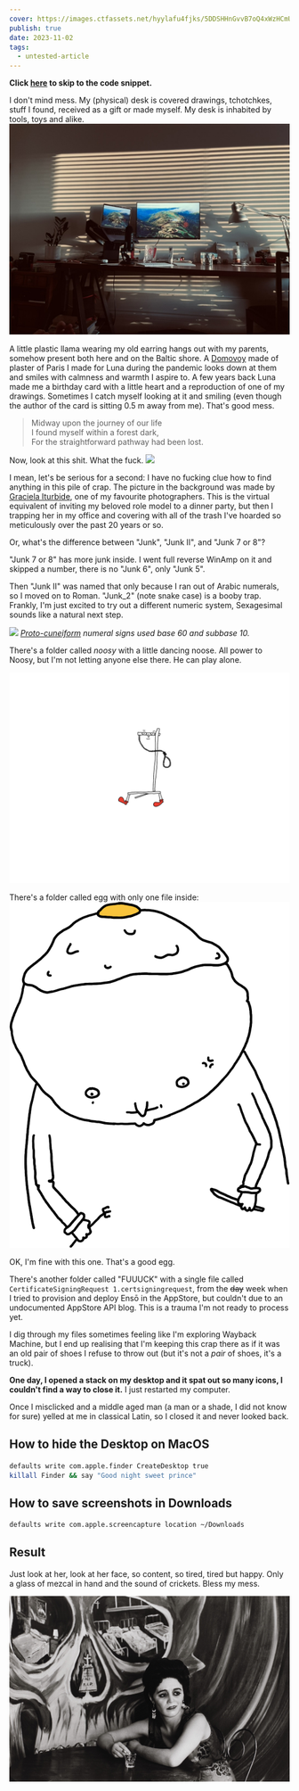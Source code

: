 ```yaml
---
cover: https://images.ctfassets.net/hyylafu4fjks/5DDSHHnGvvB7oQ4xWzHCmU/6adabea897ed9839fff02d3f266bff12/213806898_268058008415877_4920697442426307945_n_17881503386493127.jpg
publish: true
date: 2023-11-02
tags:
  - untested-article
---
```

**Click [here](<../Bless this Mess>) to skip to the code snippet.**

I don't mind mess. My (physical) desk is covered drawings, tchotchkes, stuff I found, received as a gift or made myself. My desk is inhabited by tools, toys and alike.  
![](A083A515-BA10-478E-95D0-65F045020FD3_1_105_c.jpeg)

A little plastic llama wearing my old earring hangs out with my parents, somehow present both here and on the Baltic shore. A [Domovoy](https://en.wikipedia.org/wiki/Domovoy) made of plaster of Paris I made for Luna during the pandemic looks down at them and smiles with calmness and warmth I aspire to. A few years back Luna made me a birthday card with a little heart and a reproduction of one of my drawings. Sometimes I catch myself looking at it and smiling (even though the author of the card is sitting 0.5 m away from me). That's good mess.

> Midway upon the journey of our life  
> I found myself within a forest dark,  
> For the straightforward pathway had been lost.

Now, look at this shit. What the fuck. 
![](Pasted%20image%2020231102174126.png)

I mean, let's be serious for a second: I have no fucking clue how to find anything in this pile of crap. The picture in the background was made by [Graciela Iturbide](https://en.wikipedia.org/wiki/Graciela_Iturbide), one of my favourite photographers. This is the virtual equivalent of inviting my beloved role model to a dinner party, but then I trapping her in my office and covering with all of the trash I've hoarded so meticulously over the past 20 years or so.

Or, what's the difference between "Junk", "Junk II", and "Junk 7 or 8"?

"Junk 7 or 8" has more junk inside. I went full reverse WinAmp on it and skipped a number, there is no "Junk 6", only "Junk 5".

Then "Junk II" was named that only because I ran out of Arabic numerals, so I moved on to Roman. "Junk_2" (note snake case) is a booby trap. Frankly, I'm just excited to try out a different numeric system, Sexagesimal sounds like a natural next step.

![](Pasted%20image%2020231102181426.png)
*[Proto-cuneiform](https://en.wikipedia.org/wiki/Proto-cuneiform) numeral signs used base 60 and subbase 10.*

There's a folder called *noosy* with a little dancing noose. All power to Noosy, but I'm not letting anyone else there. He can play alone.

![](IMG_0063.png)

There's a folder called egg with only one file inside:
![](eggman.png)

OK, I'm fine with this one. That's a good egg.

There's another folder called "FUUUCK" with a single file called `CertificateSigningRequest 1.certsigningrequest`, from the ~~day~~ week when I tried to provision and deploy Ensō in the AppStore, but couldn't due to an undocumented AppStore API blog. This is a trauma I'm not ready to process yet.

I dig through my files sometimes feeling like I'm exploring Wayback Machine, but I end up realising that I'm keeping this crap there as if it was an old pair of shoes I refuse to throw out (but it's not a *pair* of shoes, it's a truck). 

**One day, I opened a stack on my desktop and it spat out so many icons, I couldn't find a way to close it.** I just restarted my computer.

Once I misclicked and a middle aged man (a man or a shade, I did not know for sure) yelled at me in classical Latin, so I closed it and never looked back.

## How to hide the Desktop on MacOS

<span id="^6007d1" class="link-marker"></span>

```bash
defaults write com.apple.finder CreateDesktop true
killall Finder && say "Good night sweet prince"
```

## How to save screenshots in Downloads

```bash
defaults write com.apple.screencapture location ~/Downloads
```

## Result

Just look at her, look at her face, so content, so tired, tired but happy. Only a glass of mezcal in hand and the sound of crickets. Bless my mess.

![](Mexico-City_8x10.jpg)
